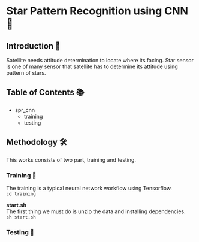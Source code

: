 # Star Pattern Recognition using CNN 🌠

## Introduction 🚪
Satellite needs attitude determination to locate where its facing. Star sensor is one of many sensor that satellite has to determine its attitude using pattern of stars.

## Table of Contents 📚
- spr_cnn
  - training
  - testing

## Methodology 🛠️
This works consists of two part, training and testing. 

### Training 🔩
The training is a typical neural network workflow using Tensorflow.  
```cd training```

**start.sh**  
The first thing we must do is unzip the data and installing dependencies.  
```sh start.sh```

### Testing 📰
